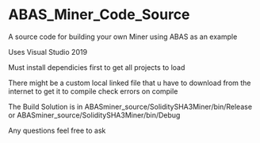 # ABAS_Miner_Code_Source
 A source code for building your own Miner using ABAS as an example

Uses Visual Studio 2019

Must install dependicies first to get all projects to load

There might be a custom local linked file that u have to download from the internet to get it to compile check errors on compile

The Build Solution is in ABASminer_source/SoliditySHA3Miner/bin/Release or ABASminer_source/SoliditySHA3Miner/bin/Debug

Any questions feel free to ask


